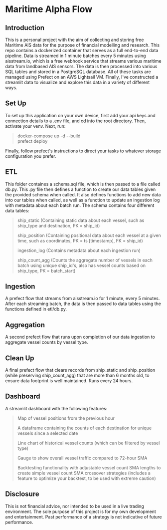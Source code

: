 # Maritime Alpha Flow

## Introduction

This is a personal project with the aim of collecting and storing free Maritime AIS data for the purpose of financial modelling and research. This repo contains a dockerized container that serves as a full end-to-end data pipeline. Data is streamed in 1 minute batches every 5 minutes using aisstream.io, which is a free webhook service that streams various maritime data from landbased AIS sensors. The data is then processed into various SQL tables and stored in a PostgreSQL database. All of these tasks are managed using Prefect on an AWS Lightsail VM. Finally, I've constructed a streamlit data to visualize and explore this data in a variety of different ways.

## Set Up

To set up this application on your own device, first add your api keys and connection details to a .env file, and cd into the root directory. Then, activate your venv. Next, run:
>docker-compose up -d --build \
>prefect deploy

Finally, follow prefect's instructions to direct your tasks to whatever storage configuration you prefer.

## ETL

This folder containes a schema.sql file, which is then passed to a file called db.py. This .py file then defines a function to create our data tables given the provided schema when called. It also defines functions to add new data into our tables when called, as well as a function to update an ingestion log with metadata about each batch run. The schema contains four different data tables:
>
>ship_static (Containing static data about each vessel, such as ship_type and destination, PK = ship_id)
>
>ship_position (Containing positional data about each vessel at a given time, such as coordinates, PK = ts [timestamp], FK = ship_id)
>
>ingestion_log (Contains metadata about each ingestion run)
>
>ship_count_agg (Counts the aggregate number of vessels in each batch using unique ship_id's, also has vessel counts based on ship_type, PK = batch_start)

## Ingestion

A prefect flow that streams from aisstream.io for 1 minute, every 5 minutes. After each streaming batch, the data is then passed to data tables using the functions defined in etl/db.py.

## Aggregation

A second prefect flow that runs upon completion of our data ingestion to aggregate vessel counts by vessel type.

## Clean Up

A final prefect flow that clears records from ship_static and ship_position (while preserving ship_count_agg) that are more than 6 months old, to ensure data footprint is well maintained. Runs every 24 hours.

## Dashboard

A streamlit dashboard with the following features:
>
>Map of vessel positions from the previous hour
>
>A dataframe containing the counts of each destination for unique vessels since a selected date
>
>Line chart of historical vessel counts (which can be filtered by vessel type)
>
>Gauge to show overall vessel traffic compared to 72-hour SMA
>
>Backtesting functionality with adjustable vessel count SMA lengths to create simple vessel count SMA crossover strategies (includes a feature to optimize your backtest, to be used with extreme caution)


## Disclosure

This is not financial advice, nor intended to be used in a live trading environment. The sole purpose of this project is for my own development and entertainment. Past performance of a strategy is not indicative of future performance. 
